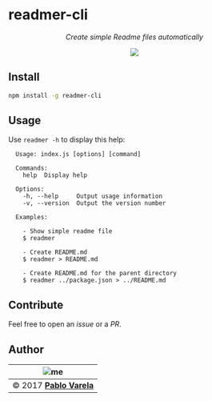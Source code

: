 
# readmer-cli

<p align="center">
  <i>Create simple Readme files automatically</i>
</p>
<p align="center">
  <a href="https://www.npmjs.com/package/readmer-cli"><img src="https://img.shields.io/npm/dt/readmer-cli.svg" /></a>
</p>

## Install

```bash
npm install -g readmer-cli
```

## Usage

Use `readmer -h`  to display this help:

```
  Usage: index.js [options] [command]
  
  Commands:
    help  Display help
  
  Options:
    -h, --help     Output usage information
    -v, --version  Output the version number
  
  Examples:

    - Show simple readme file
    $ readmer

    - Create README.md
    $ readmer > README.md

    - Create README.md for the parent directory
    $ readmer ../package.json > ../README.md
```

## Contribute

Feel free to open an _issue_ or a _PR_.

## Author

| ![me](https://www.gravatar.com/avatar/fa50aeff0ddd6e63273a068b04353d9d?s=100)|
| -----------------------------------------------------------------------------|
| © 2017 [__Pablo Varela__](http://pablo.life)                                 |

